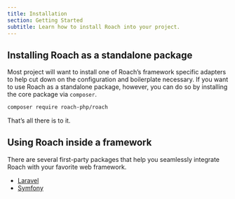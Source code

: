 ```yaml
---
title: Installation
section: Getting Started
subtitle: Learn how to install Roach into your project.
---
```


## Installing Roach as a standalone package

Most project will want to install one of Roach’s framework specific adapters to help cut down on the configuration and boilerplate necessary. If you want to use Roach as a standalone package, however, you can do so by installing the core package via `composer`.

<CodeBlock>

```bash
composer require roach-php/roach
```

</CodeBlock>

That’s all there is to it.

## Using Roach inside a framework

There are several first-party packages that help you seamlessly integrate Roach with your favorite web framework.

- [Laravel](#)
- [Symfony](#)
